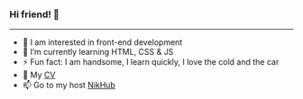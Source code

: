 ### Hi friend! 👋
___
- 🔭 I am interested in front-end development
- 🌱 I’m currently learning HTML, CSS & JS
- ⚡ Fun fact: I am handsome, I learn quickly, I love the cold and the car  
- 💬 My [CV](https://nikeusov.github.io/rsschool-cv 'Nikes`s CV')  
- 📫 Go to my host [NikHub](https://nikhub.ru/)


<!--![Top Languages Card](https://github-readme-stats.vercel.app/api/top-langs/?username=nikeusov&theme=algolia&layout=compact)
# -->

<!--
- 💬 
- 👯 I’m looking to collaborate on ...
- 🤔
- 💬 Ask me about 
-  How to reach me: ...
- 😄 Pronouns: ...
-->
